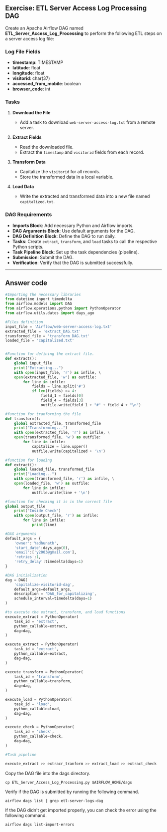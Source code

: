 ## Exercise: ETL Server Access Log Processing DAG

Create an Apache Airflow DAG named **ETL_Server_Access_Log_Processing** to perform the following ETL steps on a server access log file:

### Log File Fields

- **timestamp**: TIMESTAMP  
- **latitude**: float  
- **longitude**: float  
- **visitorid**: char(37)  
- **accessed_from_mobile**: boolean  
- **browser_code**: int  

### Tasks

1. **Download the File**  
    - Add a task to download `web-server-access-log.txt` from a remote server.

2. **Extract Fields**  
    - Read the downloaded file.
    - Extract the `timestamp` and `visitorid` fields from each record.

3. **Transform Data**  
    - Capitalize the `visitorid` for all records.
    - Store the transformed data in a local variable.

4. **Load Data**  
    - Write the extracted and transformed data into a new file named `capitalized.txt`.

### DAG Requirements

- **Imports Block**: Add necessary Python and Airflow imports.
- **DAG Arguments Block**: Use default arguments for the DAG.
- **DAG Definition Block**: Define the DAG to run daily.
- **Tasks**: Create `extract`, `transform`, and `load` tasks to call the respective Python scripts.
- **Task Pipeline Block**: Set up the task dependencies (pipeline).
- **Submission**: Submit the DAG.
- **Verification**: Verify that the DAG is submitted successfully.

---

## Answer code

```python
#Importing the necessary libraries
from datetime inport timedelta
from airflow.models import DAG
from airflow.operations.python import PythonOperator
from airflow.utils.dates import days_ago

#Files definition
input_file = 'Airflow/web-server-access-log.txt'
extracted_file = 'extract_DAG.txt'
transformed_file = 'transform_DAG.txt'
loaded_file = 'capitalized.txt'


#Function for defining the extract file.
def extract():
    global input_file
    print("Extracting...")
    with open(input_file, 'r') as infile, \ 
    open(extracted_file, 'w') as outfile:
        for line in infile:
            fields = line.split('#')
            if len(fields) >= 4:
                field_1 = fields[0]
                field_4 = fields[3]
                outfile.write(field_1 + "#" + field_4 + "\n")

#function for tranforming the file
def transform():
    global extracted_file, transformed_file
    print("Transforming...")
    with open(extracted_file, 'r') as infile, \
    open(transformed_file, 'w') as outfile:
        for line in infile:
            capitalize = line.upper()
            outfile.write(capitalized + '\n')

#function for loading
def extract():
    global loaded_file, transformed_file
    print("Loading...")
    with open(transformed_file, 'r') as infile, \
    open(loaded_file, 'w') as outfile:
        for line in infile:
            outfile.write(line + '\n')

#function for checking it is in the correct file
global output_file
    print("Inside Check")
    with open(output_file, 'r') as infile:
        for line in infile:
            print(line)

#DAG arguments
default_args = {
    'owner':'Yadhunath',
    'start_date':days_ago(0),
    'email':['y2003@gmail.com'],
    'retries':1,
    'retry_delay':timedelta(days=1)
}

#DAG initialization
dag = DAG(
    'capitalize-visitorid-dag',
    default_args=default_args,
    description = 'DAG_for_capitalizing',
    schedule_interval=timedelta(days=1)
)

#to execute the extract, transform, and load functions
execute_extract = PythonOperator(
    task_id = 'extract',
    python_callable=extract,
    dag=dag,
)

execute_extract = PythonOperator(
    task_id = 'extract',
    python_callable=extract,
    dag=dag,
)

execute_transform = PythonOperator(
    task_id = 'transform',
    python_callable=transform,
    dag=dag,
)

execute_load = PythonOperator(
    task_id = 'load',
    python_callable=load,
    dag=dag,
)

execute_check = PythonOperator(
    task_id = 'check',
    python_callable=check,
    dag=dag,
)

#Task pipeline

execute_extract >> extracr_tranform >> extract_load >> extract_check
```

Copy the DAG file into the dags directory.

```
cp ETL_Server_Access_Log_Processing.py $AIRFLOW_HOME/dags
```

Verify if the DAG is submitted by running the following command.

```
airflow dags list | grep etl-server-logs-dag
```

If the DAG didn't get imported properly, you can check the error using the following command.

```
airflow dags list-import-errors
```